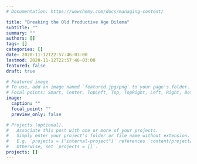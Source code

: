 ```yaml
---
# Documentation: https://wowchemy.com/docs/managing-content/

title: "Breaking the Old Productive Age Dilema"
subtitle: ""
summary: ""
authors: []
tags: []
categories: []
date: 2020-11-12T22:57:46-03:00
lastmod: 2020-11-12T22:57:46-03:00
featured: false
draft: true

# Featured image
# To use, add an image named `featured.jpg/png` to your page's folder.
# Focal points: Smart, Center, TopLeft, Top, TopRight, Left, Right, BottomLeft, Bottom, BottomRight.
image:
  caption: ""
  focal_point: ""
  preview_only: false

# Projects (optional).
#   Associate this post with one or more of your projects.
#   Simply enter your project's folder or file name without extension.
#   E.g. `projects = ["internal-project"]` references `content/project/deep-learning/index.md`.
#   Otherwise, set `projects = []`.
projects: []
---
```

